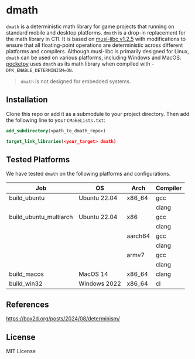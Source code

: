 # dmath

`dmath` is a deterministic math library for game projects that running on standard mobile and desktop platforms. `dmath` is a drop-in replacement for the math library in C11. It is based on [musl-libc v1.2.5](https://musl.libc.org/) with modifications to ensure that all floating-point operations are deterministic across different platforms and compilers. Although musl-libc is primarily designed for Linux, `dmath` can be used on various platforms, including Windows and MacOS. [pocketpy](https://github.com/pocketpy/pocketpy) uses `dmath` as its math library when compiled with `-DPK_ENABLE_DETERMINISM=ON`.

> `dmath` is not designed for embedded systems.

## Installation

Clone this repo or add it as a submodule to your project directory.
Then add the following line to your `CMakeLists.txt`:

```cmake
add_subdirectory(<path_to_dmath_repo>)

target_link_libraries(<your_target> dmath)
```

## Tested Platforms

We have tested `dmath` on the following platforms and configurations.

| Job                    | OS           | Arch    | Compiler |
| ---------------------- | ------------ | ------- | -------- |
| build_ubuntu           | Ubuntu 22.04 | x86_64  | gcc      |
|                        |              |         | clang    |
| build_ubuntu_multiarch | Ubuntu 22.04 | x86     | gcc      |
|                        |              |         | clang    |
|                        |              | aarch64 | gcc      |
|                        |              |         | clang    |
|                        |              | armv7   | gcc      |
|                        |              |         | clang    |
| build_macos            | MacOS 14     | x86_64  | clang    |
| build_win32            | Windows 2022 | x86_64  | cl       |

## References

https://box2d.org/posts/2024/08/determinism/

## License

MIT License
